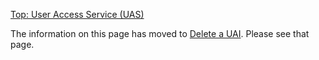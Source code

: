 [Top: User Access Service (UAS)](User_Access_Service_UAS.md)

The information on this page has moved to [Delete a UAI](Delete_a_UAI.md). Please see that page.
